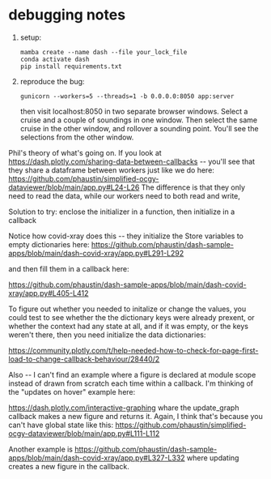 # debugging notes

1. setup:

       mamba create --name dash --file your_lock_file
       conda activate dash
       pip install requirements.txt

2. reproduce the bug:


       gunicorn --workers=5 --threads=1 -b 0.0.0.0:8050 app:server

   then visit localhost:8050 in two separate browser windows.  Select a cruise and a couple of
   soundings in one window.  Then select the same cruise in the other window, and rollover a
   sounding point.  You'll see the selections from the other window.


Phil's theory of what's going on.  If you look at https://dash.plotly.com/sharing-data-between-callbacks -- you'll see that they share a dataframe between workers just like we do here: https://github.com/phaustin/simplified-ocgy-dataviewer/blob/main/app.py#L24-L26  The difference is
that they only need to read the data, while our workers need to both read and write,

Solution to try:  enclose the initializer in a function, then initialize in a callback

Notice how covid-xray does this -- they initialize the Store variables to empty dictionaries here:
https://github.com/phaustin/dash-sample-apps/blob/main/dash-covid-xray/app.py#L291-L292

and then fill them in a callback here:

https://github.com/phaustin/dash-sample-apps/blob/main/dash-covid-xray/app.py#L405-L412

To figure out whether you needed to initalize or change the values, you could test to see whether the the dictionary keys were already prexent, or whether the  context had any state at all, and if it was empty, or the keys weren't there, then you need  initialize
the data dictionaries:

https://community.plotly.com/t/help-needed-how-to-check-for-page-first-load-to-change-callback-behaviour/28440/2

Also -- I can't find an example where a figure is declared at module scope instead of drawn from scratch each time within a callback.   I'm thinking of the "updates on hover" example here:

https://dash.plotly.com/interactive-graphing  whare the update_graph callback makes a new figure and returns it.   Again, I think that's because you can't have global state like this:
https://github.com/phaustin/simplified-ocgy-dataviewer/blob/main/app.py#L111-L112

Another example is 
https://github.com/phaustin/dash-sample-apps/blob/main/dash-covid-xray/app.py#L327-L332
where updating creates a new figure in the callback.
